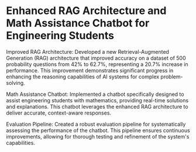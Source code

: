 
# Enhanced RAG Architecture and Math Assistance Chatbot for Engineering Students

Improved RAG Architecture: Developed a new Retrieval-Augmented Generation (RAG) architecture that improved accuracy on a dataset of 500 probability questions from 42% to 62.7%, representing a 20.7% increase in performance. This improvement demonstrates significant progress in enhancing the reasoning capabilities of AI systems for complex problem-solving.

Math Assistance Chatbot: Implemented a chatbot specifically designed to assist engineering students with mathematics, providing real-time solutions and explanations. This chatbot leverages the enhanced RAG architecture to deliver accurate, context-aware responses.

Evaluation Pipeline: Created a robust evaluation pipeline for systematically assessing the performance of the chatbot. This pipeline ensures continuous improvements, allowing for thorough testing and refinement of the system's capabilities.
